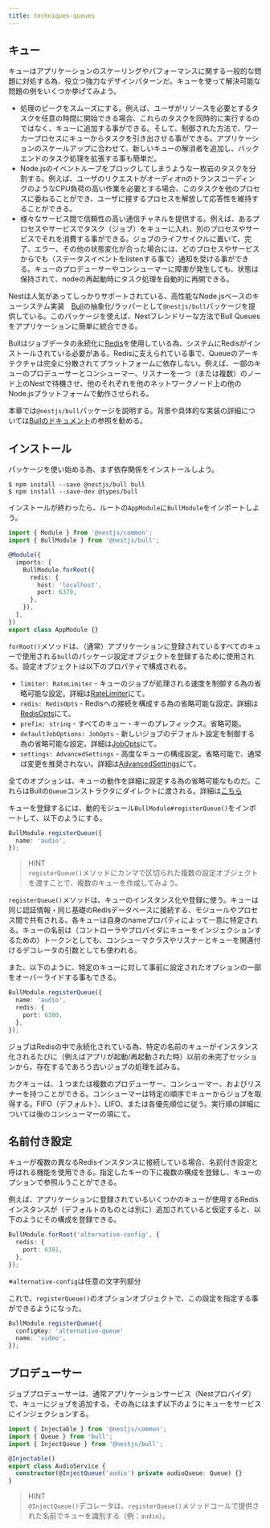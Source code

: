 ```yaml
---
title: techniques-queues
---
```


## キュー

キューはアプリケーションのスケーリングやパフォーマンスに関する一般的な問題に対処する為、役立つ強力なデザインパターンだ。キューを使って解決可能な問題の例をいくつか挙げてみよう。

- 処理のピークをスムーズにする。例えば、ユーザがリソースを必要とするタスクを任意の時間に開始できる場合、これらのタスクを同時的に実行するのではなく、キューに追加する事ができる。そして、制御された方法で、ワーカープロセスにキューからタスクを引き出させる事ができる。アプリケーションのスケールアップに合わせて、新しいキューの解消者を追加し、バックエンドのタスク処理を拡張する事も簡単だ。
- Node.jsのイベントループをブロックしてしまうような一枚岩のタスクを分割する。例えば、ユーザのリクエストがオーディオnのトランスコーディングのようなCPU負荷の高い作業を必要とする場合、このタスクを他のプロセスに委ねることができ、ユーザに接するプロセスを解放して応答性を維持することができる。
- 様々なサービス間で信頼性の高い通信チャネルを提供する。例えば、あるプロセスやサービスでタスク（ジョブ）をキューに入れ、別のプロセスやサービスでそれを消費する事ができる。ジョブのライフサイクルに置いて、完了、エラー、その他の状態変化が合った場合には、どのプロセスやサービスからでも（ステータスイベントをlistenする事で）通知を受ける事ができる。キューのプロデューサーやコンシューマーに障害が発生しても、状態は保持されて、nodeの再起動時にタスク処理を自動的に再開できる。

Nestは人気があってしっかりサポートされている、高性能なNode.jsベースのキューシステム実装　[Bull](https://github.com/OptimalBits/bull)の抽象化/ラッパーとして`@nestjs/bull`パッケージを提供している。このパッケージを使えば、Nestフレンドリーな方法でBull Queuesをアプリケーションに簡単に統合できる。

Bullはジョブデータの永続化に[Redis](https://redis.io/)を使用している為、システムにRedisがインストールされている必要がある。Redisに支えられている事で、Queueのアーキテクチャは完全に分散されてプラットフォームに依存しない。例えば、一部のキューのプロデューサーとコンシューマー、リスナーを一つ（または複数）のノード上のNestで待機させ、他のそれぞれを他のネットワークノード上の他のNode.jsプラットフォームで動作させられる。

本章では`@nestjs/bull`パッケージを説明する。背景や具体的な実装の詳細については[Bullのドキュメント](https://github.com/OptimalBits/bull/blob/master/REFERENCE.md)の参照を勧める。

## インストール

パッケージを使い始める為、まず依存関係をインストールしよう。

```
$ npm install --save @nestjs/bull bull
$ npm install --save-dev @types/bull
```

インストールが終わったら、ルートの`AppModule`に`BullModule`をインポートしよう。

```ts :app.module.ts 
import { Module } from '@nestjs/common';
import { BullModule } from '@nestjs/bull';

@Module({
  imports: [
    BullModule.forRoot({
      redis: {
        host: 'localhost',
        port: 6379,
      },
    }),
  ],
})
export class AppModule {}
```

`forRoot()`メソッドは、（通常）アプリケーションに登録されているすべてのキューで使用される`bull`のパッケージ設定オブジェクトを登録するために使用される。設定オブジェクトは以下のプロパティで構成される。

- `limiter: RateLimiter` - キューのジョブが処理される速度を制御する為の省略可能な設定。詳細は[RateLimiter](https://github.com/OptimalBits/bull/blob/master/REFERENCE.md#queue)にて。
- `redis: RedisOpts` - Redisへの接続を構成する為の省略可能な設定。詳細は[RedisOpts](https://github.com/OptimalBits/bull/blob/master/REFERENCE.md#queue)にて。
- `prefix: string` - すべてのキュー・キーのプレフィックス。省略可能。
- `defaultJobOptions: JobOpts` - 新しいジョブのデフォルト設定を制御する為の省略可能な設定。詳細は[JobOpts](https://github.com/OptimalBits/bull/blob/master/REFERENCE.md#queueadd)にて。
- `settings: AdvancedSettings` - 高度なキューの構成設定。省略可能で、通常は変更を推奨されない。詳細は[AdvancedSettings](https://github.com/OptimalBits/bull/blob/master/REFERENCE.md#queue)にて。

全てのオプションは、キューの動作を詳細に設定する為の省略可能なものだ。これらはBullの`Queue`コンストラクタにダイレクトに渡される。詳細は[こちら](https://github.com/OptimalBits/bull/blob/master/REFERENCE.md#queue)

キューを登録するには、動的モジュール`BullModule#registerQueue()`をインポートして、以下のようにする。

```ts
BullModule.registerQueue({
  name: 'audio',
});
```

>HINT  
>`registerQueue()`メソッドにカンマで区切られた複数の設定オブジェクトを渡すことで、複数のキューを作成してみよう。

`registerQueue()`メソッドは、キューのインスタンス化や登録に使う。キューは同じ認証情報・同じ基礎のRedisデータベースに接続する、モジュールやプロセス間で共有される。各キューは自身のnameプロパティによって一意に特定される。キューの名前は（コントローラやプロパイダにキューをインジェクションするための）トークンとしても、コンシューマクラスやリスナーとキューを関連付けるデコレータの引数としても使われる。

また、以下のように、特定のキューに対して事前に設定されたオプションの一部をオーバーライドする事もできる。

```ts
BullModule.registerQueue({
  name: 'audio',
  redis: {
    port: 6380,
  },
});
```

ジョブはRedisの中で永続化されている為、特定の名前のキューがインスタンス化されるたびに（例えばアプリが起動/再起動された時）以前の未完了セッションから、存在するであろう古いジョブの処理を試みる。

カクキューは、１つまたは複数のプロデューサー、コンシューマー、およびリスナーを持つことができる。コンシューマーは特定の順序でキューからジョブを取得する。FIFO（デフォルト）、LIFO、または各優先順位に従う。実行順の詳細については後のコンシューマーの項にて。

## 名前付き設定

キューが複数の異なるRedisインスタンスに接続している場合、名前付き設定と呼ばれる機能を使用できる。指定したキーの下に複数の構成を登録し、キューのプションで参照ルうことができる。

例えば、アプリケーションに登録されているいくつかのキューが使用するRedisインスタンスが（デフォルトのものとは別に）追加されていると仮定すると、以下のようにその構成を登録できる。

```ts
BullModule.forRoot('alternative-config', {
  redis: {
    port: 6381,
  },
});
```

※`alternative-config`は任意の文字列部分

これで、`registerQueue()`のオプションオブジェクトで、この設定を指定する事ができるようになった。

```ts
BullModule.registerQueue({
  configKey: 'alternative-queue'
  name: 'video',
});
```

## プロデューサー

ジョブプロデューサーは、通常アプリケーションサービス（Nestプロバイダ）で、キューにジョブを追加する。その為にはまず以下のようにキューをサービスにインジェクションする。

```ts
import { Injectable } from '@nestjs/common';
import { Queue } from 'bull';
import { InjectQueue } from '@nestjs/bull';

@Injectable()
export class AudioService {
  constructor(@InjectQueue('audio') private audioQueue: Queue) {}
}
```

>HINT  
>`@InjectQueue()`デコレータは、`registerQueue()`メソッドコールで提供された名前でキューを識別する（例：`audio`）。